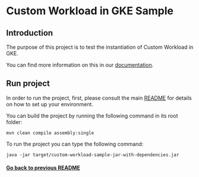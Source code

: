 # Custom Workload in GKE Sample

## Introduction

The purpose of this project is to test the instantiation of Custom Workload in GKE.

You can find more information on this in our [documentation](https://fractal.cloud/docs).

## Run project

In order to run the project, first, please consult the main [README](../../README.md#build-and-run-the-project-locally) for details on how to set up your environment.

You can build the project by running the following command in its root folder:

`mvn clean compile assembly:single`

To run the project you can type the following command:

`java -jar target/custom-workload-sample-jar-with-dependencies.jar`

#### [Go back to previous README](../../gcp/README.md)
